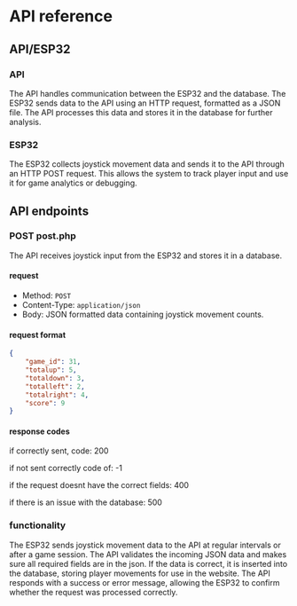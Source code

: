 # API reference

## API/ESP32

### API
The API handles communication between the ESP32 and the database. The ESP32 sends data to the API using an HTTP request, formatted as a JSON file. The API processes this data and stores it in the database for further analysis.

### ESP32
The ESP32 collects joystick movement data and sends it to the API through an HTTP POST request. This allows the system to track player input and use it for game analytics or debugging.

## API endpoints

### POST post.php
The API receives joystick input from the ESP32 and stores it in a database.

#### request
- Method: `POST`
- Content-Type: `application/json`
- Body: JSON formatted data containing joystick movement counts.

#### request format
```json
{   
    "game_id": 31,
    "totalup": 5,
    "totaldown": 3,
    "totalleft": 2,
    "totalright": 4,
    "score": 9
}
```

#### response codes
if correctly sent, code: 200

if not sent correctly code of: -1

if the request doesnt have the correct fields: 400

if there is an issue with the database: 500

### functionality
The ESP32 sends joystick movement data to the API at regular intervals or after a game session.
The API validates the incoming JSON data and makes sure all required fields are in the json.
If the data is correct, it is inserted into the database, storing player movements for use in the website.
The API responds with a success or error message, allowing the ESP32 to confirm whether the request was processed correctly.

